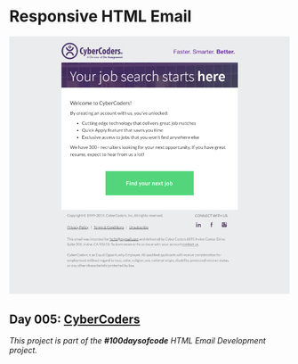 # Responsive HTML Email

![Email template screenshot](screenshots/desktop_ss.png)

<h2>Day 005: 
<a href="https://venuslangmuir.github.io/cybercoders/">CyberCoders</a></h2>

_This project is part of the __#100daysofcode__ HTML Email Development project._